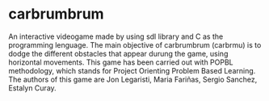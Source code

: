 # carbrumbrum
An interactive videogame made by using sdl library and C as the programming lenguage. The main objective of carbrumbrum (carbrmu) is to dodge the different obstacles that appear durung the game, using horizontal movements.
This game has been carried out with POPBL methodology, which stands for Project Orienting Problem Based Learning.
The authors of this game are Jon Legaristi, Maria Fariñas, Sergio Sanchez, Estalyn Curay.
